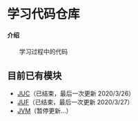 # 学习代码仓库

#### 介绍
  &emsp;&emsp;学习过程中的代码

## 目前已有模块
  - [JUC](https://gitee.com/a1031749665/learning_code_warehouse/blob/master/juc/README.md)（已结束，最后一次更新 2020/3/26）
  - [JUF](https://gitee.com/a1031749665/learning_code_warehouse/blob/master/juf/README.md)（已结束，最后一次更新 2020/3/27）
  - [JVM](https://gitee.com/a1031749665/learning_code_warehouse/blob/master/jvm/README.md)（暂停更新...）
